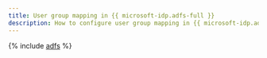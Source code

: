 ```yaml
---
title: User group mapping in {{ microsoft-idp.adfs-full }}
description: How to configure user group mapping in {{ microsoft-idp.adfs-full }} when authenticating users in an organization.
---
```


{% include [adfs](../../_tutorials/security/adfs.md) %}
